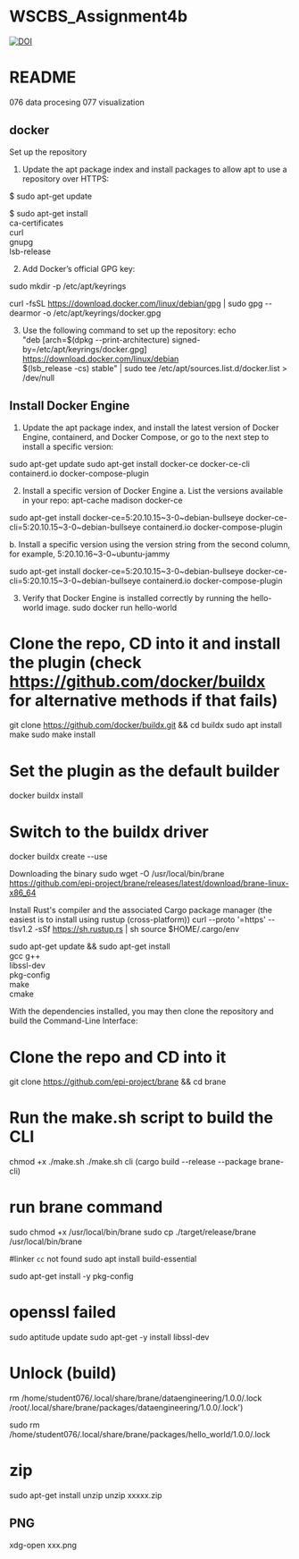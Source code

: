 # WSCBS_Assignment4b

[![DOI](https://zenodo.org/badge/493618913.svg)](https://zenodo.org/badge/latestdoi/493618913)

README
=======
076 data procesing
077 visualization

docker
------------
Set up the repository
1. Update the apt package index and install packages to allow apt to use a repository over HTTPS:

  $ sudo apt-get update
 
    
 $ sudo apt-get install \
    ca-certificates \
    curl \
    gnupg \
    lsb-release
    
 2. Add Docker’s official GPG key:

 sudo mkdir -p /etc/apt/keyrings
 
 curl -fsSL https://download.docker.com/linux/debian/gpg | sudo gpg --dearmor -o /etc/apt/keyrings/docker.gpg


3. Use the following command to set up the repository:
 echo \
  "deb [arch=$(dpkg --print-architecture) signed-by=/etc/apt/keyrings/docker.gpg] https://download.docker.com/linux/debian \
  $(lsb_release -cs) stable" | sudo tee /etc/apt/sources.list.d/docker.list > /dev/null
  
Install Docker Engine
------------
1. Update the apt package index, and install the latest version of Docker Engine, containerd, and Docker Compose, or go to the next step to install a specific version:

  sudo apt-get update
sudo apt-get install docker-ce docker-ce-cli containerd.io docker-compose-plugin

2. Install a specific version of Docker Engine
a. List the versions available in your repo:
  apt-cache madison docker-ce
  
sudo apt-get install docker-ce=5:20.10.15~3-0~debian-bullseye docker-ce-cli=5:20.10.15~3-0~debian-bullseye containerd.io docker-compose-plugin

b. Install a specific version using the version string from the second column, for example, 5:20.10.16~3-0~ubuntu-jammy

sudo apt-get install docker-ce=5:20.10.15~3-0~debian-bullseye docker-ce-cli=5:20.10.15~3-0~debian-bullseye containerd.io docker-compose-plugin

3. Verify that Docker Engine is installed correctly by running the hello-world image.
sudo docker run hello-world

# Clone the repo, CD into it and install the plugin (check https://github.com/docker/buildx for alternative methods if that fails)
git clone https://github.com/docker/buildx.git && cd buildx
sudo apt install make
sudo make install

# Set the plugin as the default builder
docker buildx install

# Switch to the buildx driver
docker buildx create --use

Downloading the binary
sudo wget -O /usr/local/bin/brane https://github.com/epi-project/brane/releases/latest/download/brane-linux-x86_64

Install Rust's compiler and the associated Cargo package manager (the easiest is to install using rustup (cross-platform))
curl --proto '=https' --tlsv1.2 -sSf https://sh.rustup.rs | sh
source $HOME/.cargo/env

sudo apt-get update && sudo apt-get install \
    gcc g++ \
    libssl-dev \
    pkg-config \
    make \
    cmake
    
With the dependencies installed, you may then clone the repository and build the Command-Line Interface:
# Clone the repo and CD into it
git clone https://github.com/epi-project/brane && cd brane

# Run the make.sh script to build the CLI
chmod +x ./make.sh
./make.sh cli (cargo build --release --package brane-cli)

# run brane command 
sudo chmod +x /usr/local/bin/brane
sudo cp ./target/release/brane /usr/local/bin/brane

#linker `cc` not found
sudo apt install build-essential

sudo apt-get install -y pkg-config

# openssl failed 
sudo aptitude update
sudo apt-get -y install libssl-dev

# Unlock (build)
rm /home/student076/.local/share/brane/dataengineering/1.0.0/.lock
/root/.local/share/brane/packages/dataengineering/1.0.0/.lock')

sudo rm /home/student076/.local/share/brane/packages/hello_world/1.0.0/.lock

# zip
sudo apt-get install unzip
unzip    xxxxx.zip

## PNG
xdg-open xxx.png
